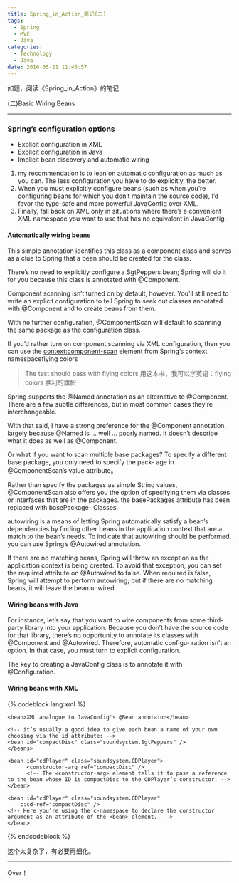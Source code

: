 ```yaml
---
title: Spring_in_Action_笔记(二)
tags:
  - Spring
  - MVC
  - Java
categories:
  - Technology
  - Java
date: 2016-05-21 11:45:57
---
```

如题，阅读《Spring_in_Action》的笔记

(二)Basic Wiring Beans 

<!-- more -->

***

### Spring’s configuration options

- Explicit configuration in XML
- Explicit configuration in Java
- Implicit bean discovery and automatic wiring

1. my recommendation is to lean on automatic configuration as much as you can. The less configuration you have to do explicitly, the better.
2. When you must explicitly configure beans (such as when you’re configuring beans for which you don’t maintain the source code), I’d favor the type-safe and more powerful JavaConfig over XML. 
3. Finally, fall back on XML only in situations where there’s a convenient XML namespace you want to use that has no equivalent in JavaConfig.

#### Automatically wiring beans

This simple annotation identifies this class as a component class and serves as a clue to Spring that a bean should be created for the class.

There’s no need to explicitly configure a SgtPeppers bean; Spring will do it for you because this class is annotated with @Component.

Component scanning isn’t turned on by default, however. You’ll still need to write an explicit configuration to tell Spring to seek out classes annotated with @Component and to create beans from them.

With no further configuration, @ComponentScan will default to scanning the same package as the configuration class.

If you’d rather turn on component scanning via XML configuration, then you can use the <context:component-scan> element from Spring’s context namespaceflying colors

>The test should pass with flying colors
用这本书，我可以学英语：flying colors 胜利的旗帜

Spring supports the @Named annotation as an alternative to @Component. There are a few subtle differences, but in most common cases they’re interchangeable.

With that said, I have a strong preference for the @Component annotation, largely because @Named is ... well ... poorly named. It doesn’t describe what it does as well as @Component.

Or what if you want to scan multiple base packages? To specify a different base package, you only need to specify the pack- age in @ComponentScan’s value attribute。

Rather than specify the packages as simple String values, @ComponentScan also offers you the option of specifying them via classes or interfaces that are in the packages. the basePackages attribute has been replaced with basePackage- Classes. 

autowiring is a means of letting Spring automatically satisfy a bean’s dependencies by finding other beans in the application context that are a match to the bean’s needs. To indicate that autowiring should be performed, you can use Spring’s @Autowired annotation.

If there are no matching beans, Spring will throw an exception as the application context is being created. To avoid that exception, you can set the required attribute on @Autowired to false. When required is false, Spring will attempt to perform autowiring; but if there are no matching beans, it will leave the bean unwired.

#### Wiring beans with Java
For instance, let’s say that you want to wire components from some third-party library into your application. Because you don’t have the source code for that library, there’s no opportunity to annotate its classes with @Component and @Autowired. Therefore, automatic configu- ration isn’t an option. In that case, you must turn to explicit configuration.

The key to creating a JavaConfig class is to annotate it with @Configuration.

#### Wiring beans with XML
{% codeblock lang:xml %}
<beans>  <!-- root element -->

    <bean>XML analogue to JavaConfig's @Bean annotaion</bean>

    <!-- it’s usually a good idea to give each bean a name of your own choosing via the id attribute: -->
    <bean id="compactDisc" class="soundsystem.SgtPeppers" />
    </beans>

    <bean id="cdPlayer" class="soundsystem.CDPlayer">
          <constructor-arg ref="compactDisc" />
          <!-- The <constructor-arg> element tells it to pass a reference to the bean whose ID is compactDisc to the CDPlayer’s constructor. -->
    </bean>

    <bean id="cdPlayer" class="soundsystem.CDPlayer"
        c:cd-ref="compactDisc" />
    <!-- Here you’re using the c-namespace to declare the constructor argument as an attribute of the <bean> element.  -->
    </bean>
</beans>
{% endcodeblock %}

这个太复杂了，有必要再细化。

***
Over！












